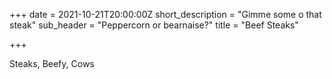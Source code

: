 +++
date = 2021-10-21T20:00:00Z
short_description = "Gimme some o that steak"
sub_header = "Peppercorn or bearnaise?"
title = "Beef Steaks"

+++

Steaks, Beefy, Cows